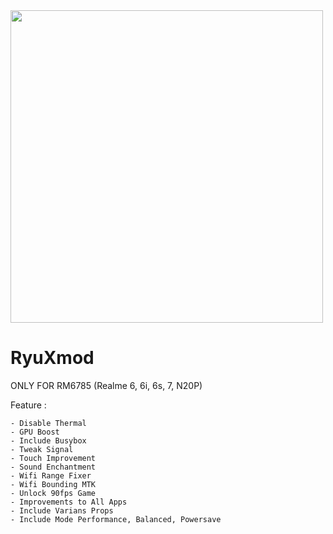 <img src="https://telegra.ph/file/af85bf66600608deae803.jpg" width="500">


# RyuXmod
ONLY FOR RM6785 
(Realme 6, 6i, 6s, 7, N20P)

Feature :

    - Disable Thermal
    - GPU Boost
    - Include Busybox
    - Tweak Signal
    - Touch Improvement
    - Sound Enchantment
    - Wifi Range Fixer
    - Wifi Bounding MTK
    - Unlock 90fps Game
    - Improvements to All Apps
    - Include Varians Props
    - Include Mode Performance, Balanced, Powersave
